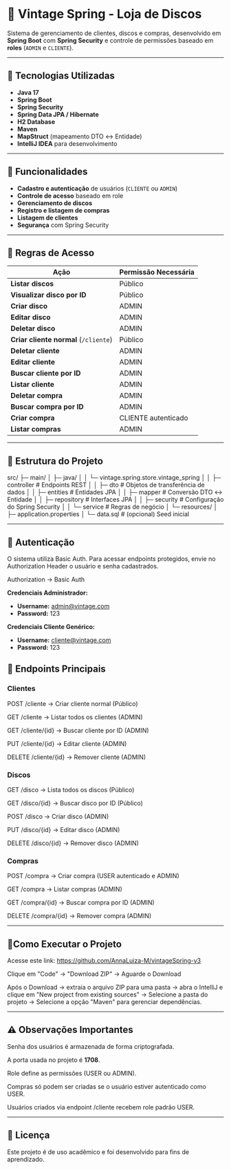 # 🎵 Vintage Spring - Loja de Discos

Sistema de gerenciamento de clientes, discos e compras, desenvolvido em **Spring Boot** com **Spring Security** e controle de permissões baseado em **roles** (`ADMIN` e `CLIENTE`).

---

## 🚀 Tecnologias Utilizadas
- **Java 17**
- **Spring Boot**
- **Spring Security**
- **Spring Data JPA / Hibernate**
- **H2 Database**
- **Maven**
- **MapStruct** (mapeamento DTO ↔ Entidade)
- **IntelliJ IDEA** para desenvolvimento

---

## 📌 Funcionalidades
- **Cadastro e autenticação** de usuários (`CLIENTE` ou `ADMIN`)
- **Controle de acesso** baseado em role
- **Gerenciamento de discos**
- **Registro e listagem de compras**
- **Listagem de clientes**
- **Segurança** com Spring Security

---

## 🔑 Regras de Acesso

| Ação                                  | Permissão Necessária |
|---------------------------------------|----------------------|
| **Listar discos**                     | Público              |
| **Visualizar disco por ID**           | Público              |
| **Criar disco**                       | ADMIN                |
| **Editar disco**                      | ADMIN                |
| **Deletar disco**                     | ADMIN                |
| **Criar cliente normal** (`/cliente`) | Público              |
| **Deletar cliente**                   | ADMIN                |
| **Editar cliente**                    | ADMIN                |
| **Buscar cliente por ID**             | ADMIN                |
| **Listar cliente**                    | ADMIN                |
| **Deletar compra**                    | ADMIN                |
| **Buscar compra por ID**              | ADMIN                |
| **Criar compra**                      | CLIENTE autenticado  |
| **Listar compras**                    | ADMIN                |

---

## 📂 Estrutura do Projeto
src/
├─ main/
│ ├─ java/
│ │ └─ vintage.spring.store.vintage_spring
│ │ ├─ controller # Endpoints REST
│ │ ├─ dto # Objetos de transferência de dados
│ │ ├─ entities # Entidades JPA
│ │ ├─ mapper # Conversão DTO ↔ Entidade
│ │ ├─ repository # Interfaces JPA
│ │ ├─ security # Configuração do Spring Security
│ │ └─ service # Regras de negócio
│ └─ resources/
│ ├─ application.properties
│ └─ data.sql # (opcional) Seed inicial


---

## 🔐 Autenticação
O sistema utiliza Basic Auth.
Para acessar endpoints protegidos, envie no Authorization Header o usuário e senha cadastrados.

Authorization → Basic Auth

**Credenciais Administrador:**
- **Username:** admin@vintage.com
- **Password:** 123

**Credenciais Cliente Genérico:**
- **Username:**	cliente@vintage.com
- **Password:** 123

## 📌 Endpoints Principais
### Clientes
POST /cliente → Criar cliente normal (Público)

GET /cliente → Listar todos os clientes (ADMIN)

GET /cliente/{id} → Buscar cliente por ID (ADMIN)

PUT /cliente/{id} → Editar cliente (ADMIN)

DELETE /cliente/{id} → Remover cliente (ADMIN)

### Discos
GET /disco → Lista todos os discos (Público)

GET /disco/{id} → Buscar disco por ID (Público)

POST /disco → Criar disco (ADMIN)

PUT /disco/{id} → Editar disco (ADMIN)

DELETE /disco/{id} → Remover disco (ADMIN)

### Compras
POST /compra → Criar compra (USER autenticado e ADMIN)

GET /compra → Listar compras (ADMIN)

GET /compra/{id} → Buscar compra por ID (ADMIN)

DELETE /compra/{id} → Remover compra (ADMIN)

---

## 📃Como Executar o Projeto

Acesse este link: https://github.com/AnnaLuiza-M/vintageSpring-v3

Clique em "Code" → "Download ZIP" → Aguarde o Download

Após o Download → extraia o arquivo ZIP para uma pasta → abra o IntelliJ e clique em "New project from existing sources" → Selecione a pasta do projeto → Selecione a opção "Maven" para gerenciar dependências. 

---

## ⚠️ Observações Importantes
Senha dos usuários é armazenada de forma criptografada.

A porta usada no projeto é **1708**.

Role define as permissões (USER ou ADMIN).

Compras só podem ser criadas se o usuário estiver autenticado como USER.

Usuários criados via endpoint /cliente recebem role padrão USER.

---

## 📄 Licença

Este projeto é de uso acadêmico e foi desenvolvido para fins de aprendizado.
